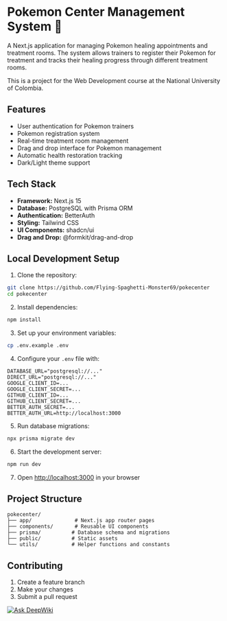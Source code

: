 # Pokemon Center Management System 🏥

A Next.js application for managing Pokemon healing appointments and treatment rooms. The system allows trainers to register their Pokemon for treatment and tracks their healing progress through different treatment rooms.

This is a project for the Web Development course at the National University of Colombia.

## Features

- User authentication for Pokemon trainers
- Pokemon registration system
- Real-time treatment room management
- Drag and drop interface for Pokemon management
- Automatic health restoration tracking
- Dark/Light theme support

## Tech Stack

- **Framework:** Next.js 15
- **Database:** PostgreSQL with Prisma ORM
- **Authentication:** BetterAuth
- **Styling:** Tailwind CSS
- **UI Components:** shadcn/ui
- **Drag and Drop:** @formkit/drag-and-drop

## Local Development Setup

1. Clone the repository:

```bash
git clone https://github.com/Flying-Spaghetti-Monster69/pokecenter
cd pokecenter
```

2. Install dependencies:

```bash
npm install
```

3. Set up your environment variables:

```bash
cp .env.example .env
```

4. Configure your `.env` file with:

```
DATABASE_URL="postgresql://..."
DIRECT_URL="postgresql://..."
GOOGLE_CLIENT_ID=...
GOOGLE_CLIENT_SECRET=...
GITHUB_CLIENT_ID=...
GITHUB_CLIENT_SECRET=...
BETTER_AUTH_SECRET=...
BETTER_AUTH_URL=http://localhost:3000
```

5. Run database migrations:

```bash
npx prisma migrate dev
```

6. Start the development server:

```bash
npm run dev
```

7. Open [http://localhost:3000](http://localhost:3000) in your browser

## Project Structure

```
pokecenter/
├── app/              # Next.js app router pages
├── components/       # Reusable UI components
├── prisma/          # Database schema and migrations
├── public/          # Static assets
└── utils/           # Helper functions and constants
```

## Contributing

1. Create a feature branch
2. Make your changes
3. Submit a pull request

[![Ask DeepWiki](https://deepwiki.com/badge.svg)](https://deepwiki.com/Flying-Spaghetti-Monster69/pokecenter)
